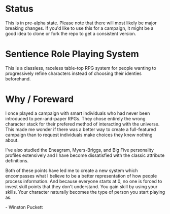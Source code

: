 # Status

This is in pre-alpha state. Please note that there will most likely be major breaking changes. If you'd like to use this for a campaign, it might be a good idea to clone or fork the repo to get a consistent version.

# Sentience Role Playing System

This is a classless, raceless table-top RPG system for people wanting to progressively refine characters instead of choosing their identies beforehand.

# Why / Foreward

I once played a campaign with smart individuals who had never been introduced to pen-and-paper RPGs. They chose entirely the wrong character stack for their prefered method of interacting with the universe. This made me wonder if there was a better way to create a full-featured campaign than to request individuals make choices they knew nothing about.

I've also studied the Eneagram, Myers-Briggs, and Big Five personality profiles extensively and I have become dissatisfied with the classic attribute definitions.

Both of these points have led me to create a new system which encompasses what I believe to be a better representation of how people process information. And because everyone starts at 0, no one is forced to invest skill points that they don't understand. You gain skill by using your skills. Your character naturally becomes the type of person you start playing as.

\- Winston Puckett
